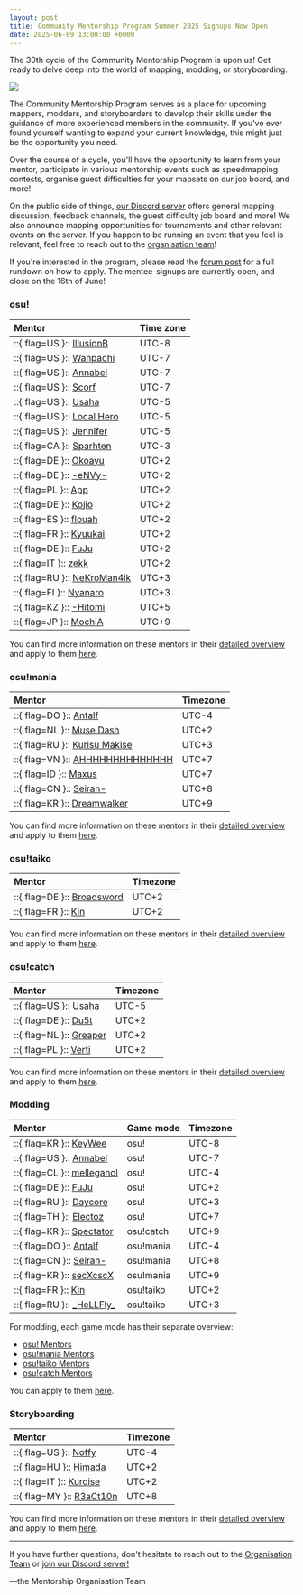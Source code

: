 ```yaml
---
layout: post
title: Community Mentorship Program Summer 2025 Signups Now Open
date: 2025-06-09 13:00:00 +0000
---
```


The 30th cycle of the Community Mentorship Program is upon us! Get ready to delve deep into the world of mapping, modding, or storyboarding.

![](/wiki/shared/news/banners/community-mentorship-program.jpg)

The Community Mentorship Program serves as a place for upcoming mappers, modders, and storyboarders to develop their skills under the guidance of more experienced members in the community. If you've ever found yourself wanting to expand your current knowledge, this might just be the opportunity you need.

Over the course of a cycle, you'll have the opportunity to learn from your mentor, participate in various mentorship events such as speedmapping contests, organise guest difficulties for your mapsets on our job board, and more! 

On the public side of things, [our Discord server](https://discord.com/invite/Ft2FtXmBgx) offers general mapping discussion, feedback channels, the guest difficulty job board and more! We also announce mapping opportunities for tournaments and other relevant events on the server. If you happen to be running an event that you feel is relevant, feel free to reach out to the [organisation team](https://docs.google.com/spreadsheets/d/1dVbDmk2Z6RsosS8rN11cfjCPMLKMuCjrICOVqTW2KH4/edit?usp=sharing)!

If you're interested in the program, please read the [forum post](https://osu.ppy.sh/community/forums/topics/2079752?n=1) for a full rundown on how to apply. 
The mentee-signups are currently open, and close on the 16th of June! 

### osu! 

| Mentor | Time zone |
| :-- | :-- |
| ::{ flag=US }:: [IllusionB](https://osu.ppy.sh/users/13292488) | UTC-8 |
| ::{ flag=US }:: [Wanpachi](https://osu.ppy.sh/users/12157130) | UTC-7 |
| ::{ flag=US }:: [Annabel](https://osu.ppy.sh/users/3388410) | UTC-7 |
| ::{ flag=US }:: [Scorf](https://osu.ppy.sh/users/17038784) | UTC-7 |
| ::{ flag=US }:: [Usaha](https://osu.ppy.sh/users/6443117) | UTC-5 |
| ::{ flag=US }:: [Local Hero](https://osu.ppy.sh/users/16134122) | UTC-5 |
| ::{ flag=US }:: [Jennifer](https://osu.ppy.sh/users/6761853) | UTC-5 |
| ::{ flag=CA }:: [Sparhten](https://osu.ppy.sh/users/7601720) | UTC-3 |
| ::{ flag=DE }:: [Okoayu](https://osu.ppy.sh/users/1623405) | UTC+2 |
| ::{ flag=DE }:: [\-eNVy-](https://osu.ppy.sh/users/10632422) | UTC+2 |
| ::{ flag=PL }:: [App](https://osu.ppy.sh/users/13650508) | UTC+2 |
| ::{ flag=DE }:: [Kojio](https://osu.ppy.sh/users/2054596) | UTC+2 |
| ::{ flag=ES }:: [flouah](https://osu.ppy.sh/users/8030129) | UTC+2 |
| ::{ flag=FR }:: [Kyuukai](https://osu.ppy.sh/users/5337374) | UTC+2 |
| ::{ flag=DE }:: [FuJu](https://osu.ppy.sh/users/10773882) | UTC+2 |
| ::{ flag=IT }:: [zekk](https://osu.ppy.sh/users/9704802) | UTC+2 |
| ::{ flag=RU }:: [NeKroMan4ik](https://osu.ppy.sh/users/11387664) | UTC+3 |
| ::{ flag=FI }:: [Nyanaro](https://osu.ppy.sh/users/4157611) | UTC+3 |
| ::{ flag=KZ }:: [\-Hitomi](https://osu.ppy.sh/users/15583987) | UTC+5 |
| ::{ flag=JP }:: [MochiA](https://osu.ppy.sh/users/9312734) | UTC+9 |

You can find more information on these mentors in their [detailed overview](https://docs.google.com/spreadsheets/d/1PrL5cXwU-EMIkUaRKPHbRsi-AUeicQhZZR2QkjVDevM/edit) and apply to them [here](https://forms.gle/j9tUAjMf47JoRCRK8). 

### osu!mania 

| Mentor | Timezone |
| :-- | :-- |
| ::{ flag=DO }:: [Antalf](https://osu.ppy.sh/users/8793773) | UTC-4 |
| ::{ flag=NL }:: [Muse Dash](https://osu.ppy.sh/users/13695676) | UTC+2 |
| ::{ flag=RU }:: [Kurisu Makise](https://osu.ppy.sh/users/2790640) | UTC+3 |
| ::{ flag=VN }:: [AHHHHHHHHHHHHHH](https://osu.ppy.sh/users/8249608) | UTC+7 |
| ::{ flag=ID }:: [Maxus](https://osu.ppy.sh/users/4335785) | UTC+7 |
| ::{ flag=CN }:: [Seiran-](https://osu.ppy.sh/users/14351534) | UTC+8 |
| ::{ flag=KR }:: [Dreamwalker](https://osu.ppy.sh/users/8946550) | UTC+9 |

You can find more information on these mentors in their [detailed overview](https://docs.google.com/spreadsheets/d/1g2KhhmBqiqNAe2I2PJPicaSFtWPQ5sScRluC9oQzFGg/edit) and apply to them [here](https://forms.gle/5pwB9qqUsDc3kV6H9).

### osu!taiko

| Mentor | Timezone |
| :-- | :-- |
| ::{ flag=DE }:: [Broadsword](https://osu.ppy.sh/users/11357694) | UTC+2 |
| ::{ flag=FR }:: [Kin](https://osu.ppy.sh/users/480689) | UTC+2 |

You can find more information on these mentors in their [detailed overview](https://docs.google.com/spreadsheets/d/1_bMj04v4kUhdBd_JS6yiex9pBSFcxh_Uunn--n7Ugt8/edit) and apply to them [here](https://forms.gle/unAie67mgosQK6vE7).

### osu!catch

| Mentor | Timezone |
| :-- | :-- |
| ::{ flag=US }:: [Usaha](https://osu.ppy.sh/users/6443117) | UTC-5 |
| ::{ flag=DE }:: [Du5t](https://osu.ppy.sh/users/6053071) | UTC+2 |
| ::{ flag=NL }:: [Greaper](https://osu.ppy.sh/users/2369776) | UTC+2 |
| ::{ flag=PL }:: [Verti](https://osu.ppy.sh/users/10674528) | UTC+2 |

You can find more information on these mentors in their [detailed overview](https://docs.google.com/spreadsheets/d/16J1nxWgHadycR2Qu232VufdcmHKPXWb6MFPixO-ehlg/edit) and apply to them [here](https://forms.gle/YrbXSstDdvBGGy2m7).

### Modding

| Mentor | Game mode | Timezone |
| :-- | :-- | :-- |
| ::{ flag=KR }:: [KeyWee](https://osu.ppy.sh/users/10476879) | osu! | UTC-8 |
| ::{ flag=US }:: [Annabel](https://osu.ppy.sh/users/3388410) | osu! | UTC-7 |
| ::{ flag=CL }:: [melleganol](https://osu.ppy.sh/users/16452371) | osu! | UTC-4 |
| ::{ flag=DE }:: [FuJu](https://osu.ppy.sh/users/10773882) | osu! | UTC+2 |
| ::{ flag=RU }:: [Daycore](https://osu.ppy.sh/users/5596337) | osu! | UTC+3 |
| ::{ flag=TH }:: [Electoz](https://osu.ppy.sh/users/6485263) | osu! | UTC+7 |
| ::{ flag=KR }:: [Spectator](https://osu.ppy.sh/users/702598) | osu!catch | UTC+9 |
| ::{ flag=DO }:: [Antalf](https://osu.ppy.sh/users/8793773) | osu!mania | UTC-4 |
| ::{ flag=CN }:: [Seiran-](https://osu.ppy.sh/users/14351534) | osu!mania | UTC+8 |
| ::{ flag=KR }:: [secXcscX](https://osu.ppy.sh/users/13543418) | osu!mania | UTC+9 |
| ::{ flag=FR }:: [Kin](https://osu.ppy.sh/users/480689) | osu!taiko | UTC+2 |
| ::{ flag=RU }:: [\_HeLLFly\_](https://osu.ppy.sh/users/14225226) | osu!taiko | UTC+3 |

For modding, each game mode has their separate overview: 

- [osu! Mentors](https://docs.google.com/spreadsheets/d/1hXMTAFDdhjpQP72WyfDkjOnZECf6DO_Ba5sxjpowUKw/edit?gid=2064960339#gid=2064960339)
- [osu!mania Mentors](https://docs.google.com/spreadsheets/d/1AcZHY7OylKGEgzgfryqLr9FOI6-oXdNqPT2Zistz3Yo/edit?gid=2064960339#gid=2064960339)
- [osu!taiko Mentors](https://docs.google.com/spreadsheets/d/1cjhM_wRE-BmH5v1iVF_uP1Jp6uLNamS7aCnjAQmEQb4/edit?gid=2064960339#gid=2064960339)
- [osu!catch Mentors](https://docs.google.com/spreadsheets/d/1Ac7_geRabvpRb60dxeLWYhIYzj9D_aDNzw2P8ZlhJ08/edit?gid=2064960339#gid=2064960339)

You can apply to them [here](https://docs.google.com/forms/d/e/1FAIpQLSedojsQxwaUWRPZ_AeP_bMr3GNsWMy62MpVwHQfyPtQfeSxXw/viewform).

### Storyboarding

| Mentor | Timezone |
| :-- | :-- |
| ::{ flag=US }:: [Noffy](https://osu.ppy.sh/users/1541323) | UTC-4 |
| ::{ flag=HU }:: [Himada](https://osu.ppy.sh/users/10959366) | UTC+2 |
| ::{ flag=IT }:: [Kuroise](https://osu.ppy.sh/users/14547127) | UTC+2 |
| ::{ flag=MY }:: [R3aCt10n](https://osu.ppy.sh/users/17020051) | UTC+8 |

You can find more information on these mentors in their [detailed overview](https://docs.google.com/spreadsheets/d/18vLaEyRnsfc2hpUb53EpggRwY6Vg7PqTScbs2qI6otc/edit) and apply to them [here](https://forms.gle/5bh7XsZw4E5yX4QNA).

---

If you have further questions, don't hesitate to reach out to the [Organisation Team](https://docs.google.com/spreadsheets/d/1dVbDmk2Z6RsosS8rN11cfjCPMLKMuCjrICOVqTW2KH4/edit?usp=sharing) or [join our Discord server!](https://discord.com/invite/Ft2FtXmBgx)

—the Mentorship Organisation Team
